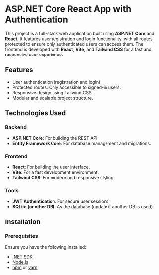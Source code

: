 # ASP.NET Core React App with Authentication

This project is a full-stack web application built using **ASP.NET Core** and **React**. It features user registration and login functionality, with all routes protected to ensure only authenticated users can access them. The frontend is developed with **React**, **Vite**, and **Tailwind CSS** for a fast and responsive user experience.

## Features

- User authentication (registration and login).
- Protected routes: Only accessible to signed-in users.
- Responsive design using Tailwind CSS.
- Modular and scalable project structure.

## Technologies Used

### Backend
- **ASP.NET Core**: For building the REST API.
- **Entity Framework Core**: For database management and migrations.

### Frontend
- **React**: For building the user interface.
- **Vite**: For a fast development environment.
- **Tailwind CSS**: For modern and responsive styling.

### Tools
- **JWT Authentication**: For secure user sessions.
- **SQLite (or other DB)**: As the database (update if another DB is used).

## Installation

### Prerequisites
Ensure you have the following installed:
- [.NET SDK](https://dotnet.microsoft.com/download)
- [Node.js](https://nodejs.org/)
- [npm](https://www.npmjs.com/) or [yarn](https://yarnpkg.com/)


